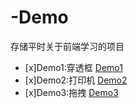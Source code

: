# -Demo
存储平时关于前端学习的项目

- [x]Demo1:穿透框 [Demo1](https://tosmaller.github.io/JSDemo/demo1%EF%BC%9A%E7%A9%BF%E9%80%8F%E6%A1%86/Transfer.html)
- [x]Demo2:打印机 [Demo2](https://tosmaller.github.io/JSDemo/demo2%EF%BC%9A%E6%89%93%E5%AD%97%E6%9C%BA%EF%BC%88%E7%BA%AFCss%EF%BC%89/typing.html)
- [x]Demo3:拖拽 [Demo3](https://tosmaller.github.io/JSDemo/demo3%EF%BC%9A%E6%8B%96%E6%8B%BD/draw.html)
            
